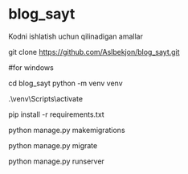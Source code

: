 # blog_sayt
Kodni ishlatish uchun qilinadigan amallar

git clone https://github.com/Aslbekjon/blog_sayt.git

#for windows

cd blog_sayt
python -m venv venv

.\venv\Scripts\activate

pip install -r requirements.txt

python manage.py makemigrations

python manage.py migrate

python manage.py runserver

